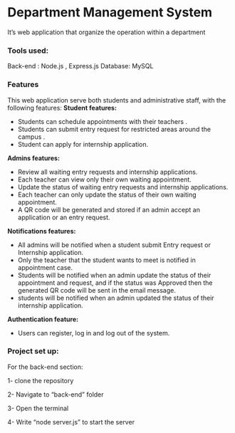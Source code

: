 # Department Management System 

It’s web application that organize the operation within a department

### Tools used:
Back-end : Node.js , Express.js
Database: MySQL



### Features
This web application serve both students and administrative staff, with the following features:
**Student features:**
-	Students can schedule appointments with their teachers .
-	Students can submit entry request for restricted areas around the campus .
-	Student can apply for internship application.
  
**Admins features:**
-	Review all waiting entry requests and internship applications.
-	Each teacher can view only their own waiting appointment.
-	Update the status of waiting entry requests and internship applications.
-	Each teacher can only update the status of their own waiting appointment.
-	A QR code will be generated and stored if  an admin accept an application or an entry request.
  
**Notifications features:**
-	All admins will be notified when a student submit Entry request or Internship application.
-	Only the teacher that the student wants to meet is notified in appointment case.
-	Students will be notified when an admin update the status of their appointment and request, and if the status was Approved then the generated QR code will be sent in the email message.
-	students will be notified when an admin updated the status of their internship application.
  
**Authentication feature:**
-	Users can register, log in and log out of the system.



### Project set up:
For the back-end section:

1-	clone the repository 

2-	Navigate to “back-end” folder

3-	Open the terminal 

4-	Write “node server.js” to start the server
